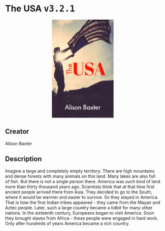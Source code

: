 
# The USA <kbd>v3.2.1</kbd>

<center>
  <img src="./cover-1024.jpg"/>
</center>

## Creator
Alison Baxter

## Description
Imagine a large and completely empty territory. There are high mountains and dense forests with many animals on this land. Many lakes are also full of fish. But there is not a single person there. America was such kind of land more than thirty thousand years ago. Scientists think that at that time first ancient people arrived there from Asia. They decided to go to the South, where it would be warmer and easier to survive. So they stayed in America. That is how the first Indian tribes appeared - they came from the Mayan and Aztec people. Later, such a large country became a tidbit for many other nations. In the sixteenth century, Europeans began to visit America. Soon they brought slaves from Africa - these people were engaged in hard work. Only after hundreds of years America became a rich country.  
